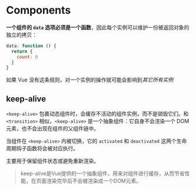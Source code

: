 # Components

**一个组件的 `data` 选项必须是一个函数**，因此每个实例可以维护一份被返回对象的独立的拷贝：

```javascript
data: function () {
  return {
    count: 0
  }
}
```

如果 Vue 没有这条规则，对一个实例的操作就可能会影响到*其它所有实例*







## keep-alive

`<keep-alive>` 包裹动态组件时，会缓存不活动的组件实例，而不是销毁它们。和 `<transition>` 相似，`<keep-alive>` 是一个抽象组件：它自身不会渲染一个 DOM 元素，也不会出现在组件的父组件链中。

当组件在 `<keep-alive>` 内被切换，它的 `activated` 和 `deactivated` 这两个生命周期钩子函数将会被对应执行。

主要用于保留组件状态或避免重新渲染。



> keep-alive是Vue提供的一个抽象组件，用来对组件进行缓存，从而节省性能，在页面渲染完毕后不会被渲染成一个DOM元素。



